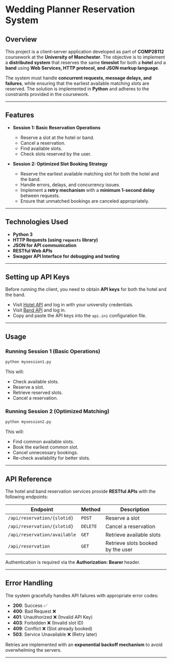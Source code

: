 # Wedding Planner Reservation System

## Overview
This project is a client-server application developed as part of **COMP28112** coursework at the **University of Manchester**. The objective is to implement a **distributed system** that reserves the same **timeslot** for both a **hotel** and a **band** using **Web Services, HTTP protocol, and JSON markup language**.

The system must handle **concurrent requests, message delays, and failures**, while ensuring that the earliest available matching slots are reserved. The solution is implemented in **Python** and adheres to the constraints provided in the coursework.

---

## Features
- **Session 1: Basic Reservation Operations**
  - Reserve a slot at the hotel or band.
  - Cancel a reservation.
  - Find available slots.
  - Check slots reserved by the user.

- **Session 2: Optimized Slot Booking Strategy**
  - Reserve the earliest available matching slot for both the hotel and the band.
  - Handle errors, delays, and concurrency issues.
  - Implement a **retry mechanism** with a **minimum 1-second delay** between requests.
  - Ensure that unmatched bookings are canceled appropriately.

---

## Technologies Used
- **Python 3**
- **HTTP Requests (using `requests` library)**
- **JSON for API communication**
- **RESTful Web APIs**
- **Swagger API Interface for debugging and testing**

---


## Setting up API Keys
Before running the client, you need to obtain **API keys** for both the hotel and the band.

- Visit [Hotel API](https://web.cs.manchester.ac.uk/hotel/) and log in with your university credentials.
- Visit [Band API](https://web.cs.manchester.ac.uk/band/) and log in.
- Copy and paste the API keys into the `api.ini` configuration file.

---

## Usage

### Running Session 1 (Basic Operations)
```sh
python mysession1.py
```
This will:
- Check available slots.
- Reserve a slot.
- Retrieve reserved slots.
- Cancel a reservation.

### Running Session 2 (Optimized Matching)
```sh
python mysession2.py
```
This will:
- Find common available slots.
- Book the earliest common slot.
- Cancel unnecessary bookings.
- Re-check availability for better slots.

---

## API Reference
The hotel and band reservation services provide **RESTful APIs** with the following endpoints:

| Endpoint | Method | Description |
|----------|--------|-------------|
| `/api/reservation/{slotid}` | `POST` | Reserve a slot |
| `/api/reservation/{slotid}` | `DELETE` | Cancel a reservation |
| `/api/reservation/available` | `GET` | Retrieve available slots |
| `/api/reservation` | `GET` | Retrieve slots booked by the user |

Authentication is required via the **Authorization: Bearer <API Key>** header.

---

## Error Handling
The system gracefully handles API failures with appropriate error codes:
- **200**: Success ✅
- **400**: Bad Request ❌
- **401**: Unauthorized ❌ (Invalid API Key)
- **403**: Forbidden ❌ (Invalid slot ID)
- **409**: Conflict ❌ (Slot already booked)
- **503**: Service Unavailable ❌ (Retry later)

Retries are implemented with an **exponential backoff mechanism** to avoid overwhelming the servers.

---


